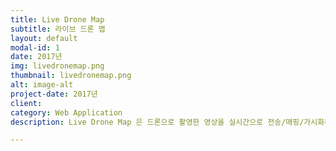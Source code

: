 ```yaml
---
title: Live Drone Map
subtitle: 라이브 드론 맵
layout: default
modal-id: 1
date: 2017년
img: livedronemap.png
thumbnail: livedronemap.png
alt: image-alt
project-date: 2017년
client: 
category: Web Application
description: Live Drone Map 은 드론으로 촬영한 영상을 실시간으로 전송/매핑/가시화하는 솔루션

---
```

